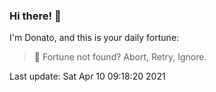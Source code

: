 ### Hi there! 👋 

I'm Donato, and this is your daily fortune:

> 🥠 Fortune not found? Abort, Retry, Ignore.

Last update: Sat Apr 10 09:18:20 2021